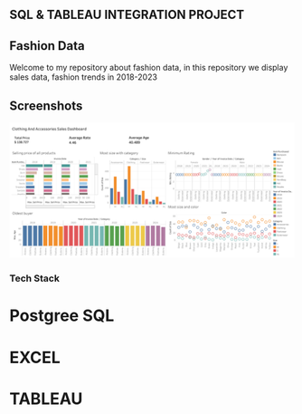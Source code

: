 
## SQL & TABLEAU INTEGRATION PROJECT

## Fashion Data 


Welcome to my repository about fashion data, in this repository we display sales data, fashion trends in 2018-2023

## Screenshots

![img alt](https://github.com/MBagasA/SQL-TABLEAU-FOR-DATA-ANALYST/blob/bfaeb3b907945cd5b6bae93f50314b9dceb57983/Fashion%20Data/Dashboard%20data.png)

### Tech Stack

# Postgree SQL
# EXCEL
# TABLEAU

